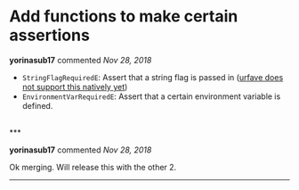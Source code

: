 # Add functions to make certain assertions

**yorinasub17** commented *Nov 28, 2018*

- `StringFlagRequiredE`: Assert that a string flag is passed in ([urfave does not support this natively yet](https://github.com/urfave/cli/issues/85))
- `EnvironmentVarRequiredE`: Assert that a certain environment variable is defined.
<br />
***


**yorinasub17** commented *Nov 28, 2018*

Ok merging. Will release this with the other 2.
***

